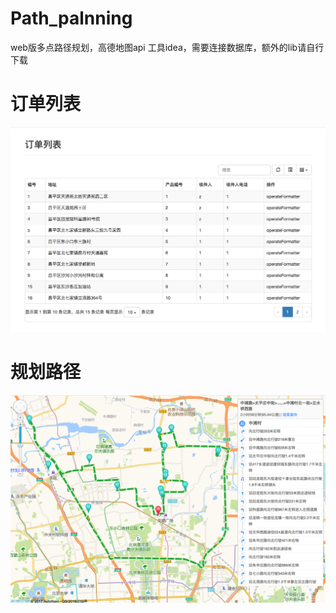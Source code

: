 # Path_palnning
web版多点路径规划，高德地图api 
工具idea，需要连接数据库，额外的lib请自行下载
# 订单列表
 ![image](https://github.com/Zhangxuri/Path_palnning/blob/master/list.png)
# 规划路径
 ![image](https://github.com/Zhangxuri/Path_palnning/blob/master/map.png)
